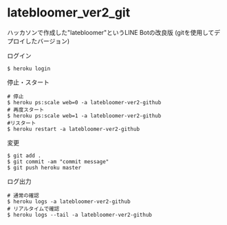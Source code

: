 # latebloomer_ver2_git
ハッカソンで作成した"latebloomer"というLINE Botの改良版 (gitを使用してデプロイしたバージョン)

ログイン
``` shell
$ heroku login
```

停止・スタート
``` shell
# 停止 
$ heroku ps:scale web=0 -a latebloomer-ver2-github
# 再度スタート
$ heroku ps:scale web=1 -a latebloomer-ver2-github
#リスタート
$ heroku restart -a latebloomer-ver2-github
```

変更
``` shell
$ git add . 
$ git commit -am "commit message"
$ git push heroku master
```

ログ出力
```shell
# 通常の確認
$ heroku logs -a latebloomer-ver2-github
# リアルタイムで確認
$ heroku logs --tail -a latebloomer-ver2-github
```
